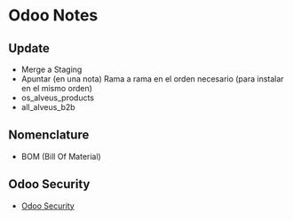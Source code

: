 # Odoo Notes

## Update

- Merge a Staging
- Apuntar (en una nota) Rama a rama en el orden necesario (para instalar en el mismo orden)
- os_alveus_products
- all_alveus_b2b

## Nomenclature

- BOM (Bill Of Material)

## Odoo Security

- [Odoo Security](OdooSecurity.md)


